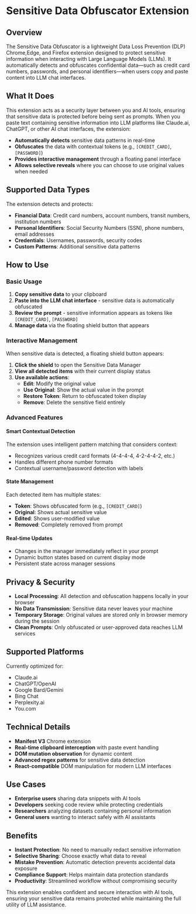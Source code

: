 # Sensitive Data Obfuscator Extension

## Overview

The Sensitive Data Obfuscator is a lightweight Data Loss Prevention (DLP) Chrome,Edge, and Firefox extension designed to protect sensitive information when interacting with Large Language Models (LLMs). It automatically detects and obfuscates confidential data—such as credit card numbers, passwords, and personal identifiers—when users copy and paste content into LLM chat interfaces.

## What It Does

This extension acts as a security layer between you and AI tools, ensuring that sensitive data is protected before being sent as prompts. When you paste text containing sensitive information into LLM platforms like Claude.ai, ChatGPT, or other AI chat interfaces, the extension:

- **Automatically detects** sensitive data patterns in real-time
- **Obfuscates** the data with contextual tokens (e.g., `[CREDIT_CARD]`, `[PASSWORD]`)
- **Provides interactive management** through a floating panel interface
- **Allows selective reveals** where you can choose to use original values when needed

## Supported Data Types

The extension detects and protects:

- **Financial Data**: Credit card numbers, account numbers, transit numbers, institution numbers
- **Personal Identifiers**: Social Security Numbers (SSN), phone numbers, email addresses
- **Credentials**: Usernames, passwords, security codes
- **Custom Patterns**: Additional sensitive data patterns

## How to Use

### Basic Usage
1. **Copy sensitive data** to your clipboard
2. **Paste into the LLM chat interface** - sensitive data is automatically obfuscated
3. **Review the prompt** - sensitive information appears as tokens like `[CREDIT_CARD]`, `[PASSWORD]`
4. **Manage data** via the floating shield button that appears

### Interactive Management
When sensitive data is detected, a floating shield button appears:

1. **Click the shield** to open the Sensitive Data Manager
2. **View all detected items** with their current display status
3. **Use available actions**:
   - **Edit**: Modify the original value
   - **Use Original**: Show the actual value in the prompt
   - **Restore Token**: Return to obfuscated token display
   - **Remove**: Delete the sensitive field entirely

### Advanced Features

#### Smart Contextual Detection
The extension uses intelligent pattern matching that considers context:
- Recognizes various credit card formats (4-4-4-4, 4-2-4-4-2, etc.)
- Handles different phone number formats
- Contextual username/password detection with labels

#### State Management
Each detected item has multiple states:
- **Token**: Shows obfuscated form (e.g., `[CREDIT_CARD]`)
- **Original**: Shows actual sensitive value
- **Edited**: Shows user-modified value
- **Removed**: Completely removed from prompt

#### Real-time Updates
- Changes in the manager immediately reflect in your prompt
- Dynamic button states based on current display mode
- Persistent state across manager sessions

## Privacy & Security

- **Local Processing**: All detection and obfuscation happens locally in your browser
- **No Data Transmission**: Sensitive data never leaves your machine
- **Temporary Storage**: Original values are stored only in browser memory during the session
- **Clean Prompts**: Only obfuscated or user-approved data reaches LLM services

## Supported Platforms

Currently optimized for:
- Claude.ai
- ChatGPT/OpenAI
- Google Bard/Gemini
- Bing Chat
- Perplexity.ai
- You.com

## Technical Details

- **Manifest V3** Chrome extension
- **Real-time clipboard interception** with paste event handling
- **DOM mutation observation** for dynamic content
- **Advanced regex patterns** for sensitive data detection
- **React-compatible** DOM manipulation for modern LLM interfaces

## Use Cases

- **Enterprise users** sharing data snippets with AI tools
- **Developers** seeking code review while protecting credentials
- **Researchers** analyzing datasets containing personal information
- **General users** wanting to interact safely with AI assistants

## Benefits

- **Instant Protection**: No need to manually redact sensitive information
- **Selective Sharing**: Choose exactly what data to reveal
- **Mistake Prevention**: Automatic detection prevents accidental data exposure
- **Compliance Support**: Helps maintain data protection standards
- **Productivity**: Streamlined workflow without compromising security

This extension enables confident and secure interaction with AI tools, ensuring your sensitive data remains protected while maintaining the full utility of LLM assistance.
